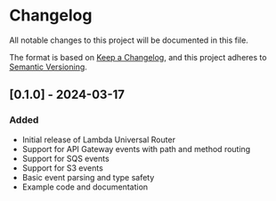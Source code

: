 # Changelog

All notable changes to this project will be documented in this file.

The format is based on [Keep a Changelog](https://keepachangelog.com/en/1.0.0/),
and this project adheres to [Semantic Versioning](https://semver.org/spec/v2.0.0.html).

## [0.1.0] - 2024-03-17

### Added
- Initial release of Lambda Universal Router
- Support for API Gateway events with path and method routing
- Support for SQS events
- Support for S3 events
- Basic event parsing and type safety
- Example code and documentation
